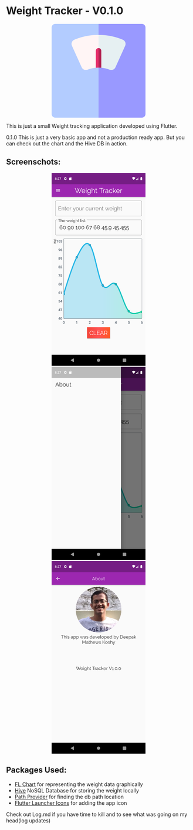 # Weight Tracker - V0.1.0

<p align = "center"><img align="center" src="assets/icons/weight-scale.png" width="256" hspace="4"></p>

This is just a small Weight tracking application developed using Flutter. 

0.1.0 This is just a very basic app and not a production ready app. But you can check out the chart and the Hive DB in action.

## Screenschots:
<p align="center">
  <img src="screenshots/14-08-2020.png" width="256" hspace="4">
  <img src="screenshots/14-08-2020(2).png" width="256" hspace="4">
  <img src="screenshots/14-08-2020(3).png" width="256" hspace="4">
</p>

## Packages Used:
* <a href="https://pub.dev/packages/fl_chart">FL Chart</a> for representing the weight data graphically
* <a href="https://pub.dev/packages/hive">Hive</a> NoSQL Database for storing the weight locally
* <a href="https://pub.dev/packages/path_provider">Path Provider</a> for finding the db path location
* <a href="https://pub.dev/packages/flutter_launcher_icons">Flutter Launcher Icons</a> for adding the app icon

Check out Log.md if you have time to kill and to see what was going on my head(log updates)
